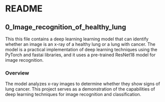 # README 
## 0_Image_recognition_of_healthy_lung
This this file contains a deep learning learning model that can identify whether an image is an x-ray of a healthy lung or a lung with cancer. The model is a practical implementation of deep learning techniques using the PyTorch and fastai libraries, and it uses a pre-trained ResNet18 model for image recognition.

### Overview
The model analyzes x-ray images to determine whether they show signs of lung cancer. This project serves as a demonstration of the capabilities of deep learning techniques for image recognition and classification.
